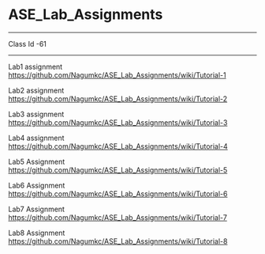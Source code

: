 # ASE_Lab_Assignments
***
Class Id -61
***
Lab1 assignment https://github.com/Nagumkc/ASE_Lab_Assignments/wiki/Tutorial-1

Lab2 assignment https://github.com/Nagumkc/ASE_Lab_Assignments/wiki/Tutorial-2

Lab3 assignment https://github.com/Nagumkc/ASE_Lab_Assignments/wiki/Tutorial-3

Lab4 assignment https://github.com/Nagumkc/ASE_Lab_Assignments/wiki/Tutorial-4

Lab5 Assignment https://github.com/Nagumkc/ASE_Lab_Assignments/wiki/Tutorial-5

Lab6 Assignment https://github.com/Nagumkc/ASE_Lab_Assignments/wiki/Tutorial-6

Lab7 Assignment https://github.com/Nagumkc/ASE_Lab_Assignments/wiki/Tutorial-7

Lab8 Assignment https://github.com/Nagumkc/ASE_Lab_Assignments/wiki/Tutorial-8


